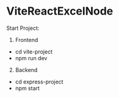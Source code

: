
# ViteReactExcelNode

Start Project:

1) Frontend

- cd vite-project
- npm run dev

2) Backend

- cd express-project
- npm start
